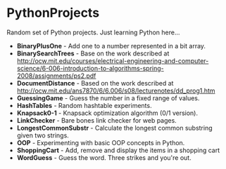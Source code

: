 PythonProjects
==============

Random set of Python projects. Just learning Python here...
* **BinaryPlusOne** - Add one to a number represented in a bit array.
* **BinarySearchTrees** - Base on the work described at http://ocw.mit.edu/courses/electrical-engineering-and-computer-science/6-006-introduction-to-algorithms-spring-2008/assignments/ps2.pdf
* **DocumentDistance** - Based on the work described at http://ocw.mit.edu/ans7870/6/6.006/s08/lecturenotes/dd_prog1.htm
* **GuessingGame** - Guess the number in a fixed range of values.
* **HashTables** - Random hashtable experiments.
* **Knapsack0-1** - Knapsack optimization algorithm (0/1 version).
* **LinkChecker** - Bare bones link checker for web pages.
* **LongestCommonSubstr** - Calculate the longest common substring given two strings.
* **OOP** - Experimenting with basic OOP concepts in Python.
* **ShoppingCart** - Add, remove and display the items in a shopping cart
* **WordGuess** - Guess the word. Three strikes and you're out.
